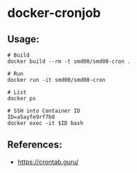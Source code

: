 # docker-cronjob

## Usage:
````
# Build
docker build --rm -t smd00/smd00-cron .

# Run
docker run -it smd00/smd00-cron

# List 
docker ps

# SSH into Container ID
ID=a5ayfe9rf7b0
docker exec -it $ID bash
````

## References: 
- https://crontab.guru/